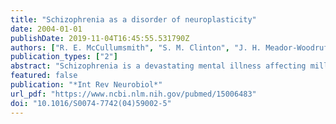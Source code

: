 ```yaml
---
title: "Schizophrenia as a disorder of neuroplasticity"
date: 2004-01-01
publishDate: 2019-11-04T16:45:55.531790Z
authors: ["R. E. McCullumsmith", "S. M. Clinton", "J. H. Meador-Woodruff"]
publication_types: ["2"]
abstract: "Schizophrenia is a devastating mental illness affecting millions worldwide with significant financial and emotional burdens for afflicted persons, their families, and society. Considering schizophrenia as a disorder of neuroplasticity permits integration of competing neurochemical and neurodevelopmental hypotheses. Recent advances have linked the pathophysiology of schizophrenia with abnormalities of the glutamate neurotransmitter system. Elements of glutamergic neurotransmission implicated in schizophrenia, including glutamate receptors and receptor-associated molecules, have critical roles in long-term potentiation, a molecular correlate of neuroplasticity. We suggest that schizophrenia can be considered a disorder of plasticity, associated with molecular abnormalities of the glutamate synapse."
featured: false
publication: "*Int Rev Neurobiol*"
url_pdf: "https://www.ncbi.nlm.nih.gov/pubmed/15006483"
doi: "10.1016/S0074-7742(04)59002-5"
---
```



